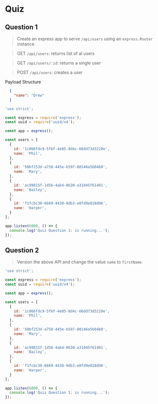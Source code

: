 # Quiz

## Question 1
> Create an express app to serve `/api/users` using an `express.Router` instance.

> GET `/api/users`: returns list of al users

> GET `/api/users/:id`: returns a single user

> POST `/api/users`: creates a user

  Payload Structure
  ```json
    {
      "name": "Drew"
    }
  ```

```javascript
'use strict';

const express = require('express');
const uuid = require('uuid/v4');

const app = express();

const users = [
  {
    id: '1c066fdc9-5f6f-4e05-8d4c-66dd73d3210e',
    name: 'Phil',
  },
  {
    id: '50bf253d-a758-445e-b597-80146a5604b0',
    name: 'Mary',
  },
  {
    id: 'ac99815f-1d56-4ab4-8630-a31045f61401',
    name: 'Bailey',
  },
  {
    id: 'f1fcbc30-6669-4438-9db3-e0fd9e028d96',
    name: 'Harper',
  }
];

app.listen(6000, () => {
  console.log('Quiz Question 1: is running...');
});
```


## Question 2
> Version the above API and change the value `name` to `firstName`.

```javascript
'use strict';

const express = require('express');
const uuid = require('uuid/v4');

const app = express();

const users = [
  {
    id: '1c066fdc9-5f6f-4e05-8d4c-66dd73d3210e',
    name: 'Phil',
  },
  {
    id: '50bf253d-a758-445e-b597-80146a5604b0',
    name: 'Mary',
  },
  {
    id: 'ac99815f-1d56-4ab4-8630-a31045f61401',
    name: 'Bailey',
  },
  {
    id: 'f1fcbc30-6669-4438-9db3-e0fd9e028d96',
    name: 'Harper',
  }
];

app.listen(6000, () => {
  console.log('Quiz Question 1: is running...');
});
```
